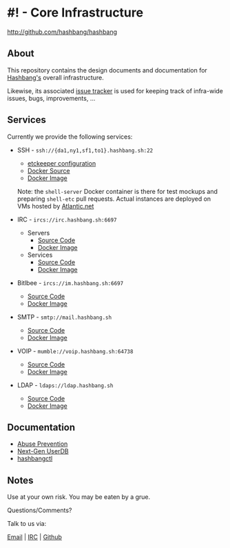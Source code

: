 # #! - Core Infrastructure #

<http://github.com/hashbang/hashbang>


## About ##

This repository contains the design documents and documentation for
[Hashbang's](https://hashbang.sh) overall infrastructure.

Likewise, its associated [issue tracker](https://github.com/hashbang/hashbang/issues)
is used for keeping track of infra-wide issues, bugs, improvements, ...


## Services ##

Currently we provide the following services:

  * SSH - `ssh://{da1,ny1,sf1,to1}.hashbang.sh:22`
    - [etckeeper configuration](https://github.com/hashbang/shell-etc)
    - [Docker Source](https://github.com/hashbang/shell-server)  
    - [Docker Image](https://hub.docker.com/r/hashbang/shell-server/)
	
	
    Note: the `shell-server` Docker container is there for test
    mockups and preparing `shell-etc` pull requests.  Actual instances
    are deployed on VMs hosted by [Atlantic.net](https://atlantic.net)

  * IRC - `ircs://irc.hashbang.sh:6697`
    - Servers
      - [Source Code](https://github.com/hashbang/hashbang)
      - [Docker Image](https://hub.docker.com/r/hashbang/unrealircd/)
    - Services
      - [Source Code](https://github.com/hashbang/docker-anope)
      - [Docker Image](https://hub.docker.com/r/hashbang/anope/)

  * Bitlbee - `ircs://im.hashbang.sh:6697`
    - [Source Code](https://github.com/hashbang/hashbang)
    - [Docker Image](https://hub.docker.com/r/hashbang/unrealircd/)

  * SMTP - `smtp://mail.hashbang.sh`
    - [Source Code](https://github.com/hashbang/docker-postfix)
    - [Docker Image](https://hub.docker.com/r/hashbang/postfix/)

  * VOIP - `mumble://voip.hashbang.sh:64738`
    - [Source Code](https://github.com/hashbang/docker-mumble)
    - [Docker Image](https://hub.docker.com/r/hashbang/mumble/)

  * LDAP - `ldaps://ldap.hashbang.sh`
    - [Source Code](https://github.com/hashbang/docker-slapd)
    - [Docker Image](https://hub.docker.com/r/hashbang/slapd/)


## Documentation ##

  - [Abuse Prevention](https://github.com/hashbang/hashbang/tree/master/abuse)
  - [Next-Gen UserDB](https://github.com/hashbang/hashbang/tree/master/userdb)
  - [hashbangctl](https://github.com/hashbang/hashbangctl)


## Notes ##

  Use at your own risk. You may be eaten by a grue.

  Questions/Comments?

  Talk to us via:

  [Email](mailto://team@hashbang.sh) |
  [IRC](ircs://irc.hashbang.sh:6697/#!) |
  [Github](http://github.com/hashbang/)
